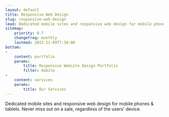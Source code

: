 ```yaml
---
layout: default
title: Responsive Web Design
slug: responsive-web-design
lead: Dedicated mobile sites and responsive web design for mobile phones &amp; tablets.
sitemap:
    priority: 0.7
    changefreq: monthly
    lastmod: 2013-11-09T7:30:00
bottom:     
-
    content: portfolio
    params:
        title: Responsive Website Design Portfolio
        filter: mobile
-
    content: services
    params:
        title: Our Services
---
```


Dedicated mobile sites and responsive web design for mobile phones &amp; tablets. Never miss out on a sale, regardless of the users' device.
